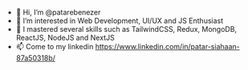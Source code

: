 - 👋 Hi, I’m @patarebenezer
- 👀 I’m interested in Web Development, UI/UX and JS Enthusiast
- 🌱 I mastered several skills such as TailwindCSS, Redux, MongoDB, ReactJS, NodeJS and NextJS
- 📫 Come to my linkedin https://www.linkedin.com/in/patar-siahaan-87a50318b/

<!---
patarebenezer/patarebenezer is a ✨ special ✨ repository because its `README.md` (this file) appears on your GitHub profile.
You can click the Preview link to take a look at your changes.
--->
